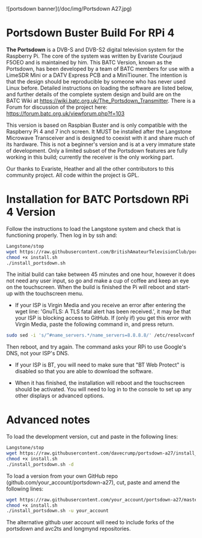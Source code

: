 ![portsdown banner](/doc/img/Portsdown A27.jpg)
# Portsdown Buster Build For RPi 4

**The Portsdown** is a DVB-S and DVB-S2 digital television system for the Raspberry Pi.  The core of the system was written by Evariste Courjaud F5OEO and is maintained by him.  This BATC Version, known as the Portsdown, has been developed by a team of BATC members for use with a LimeSDR Mini or a DATV Express PCB and a MiniTiouner.  The intention is that the design should be reproducible by someone who has never used Linux before.  Detailed instructions on loading the software are listed below, and further details of the complete system design and build are on the BATC Wiki at https://wiki.batc.org.uk/The_Portsdown_Transmitter.  There is a Forum for discussion of the project here: https://forum.batc.org.uk/viewforum.php?f=103

This version is based on Raspbian Buster and is only compatible with the Raspberry Pi 4 and 7 inch screen.  It MUST be installed after the Langstone Microwave Transceiver and is designed to coexist with it and share much of its hardware.  This is not a beginner's version and is at a very immature state of development.  Only a limited subset of the Portsdown features are fully working in this build; currently the receiver is the only working part.

Our thanks to Evariste, Heather and all the other contributors to this community project.  All code within the project is GPL.

# Installation for BATC Portsdown RPi 4 Version

Follow the instructions to load the Langstone system and check that is functioning properly.  Then log in by ssh and:


```sh
Langstone/stop
wget https://raw.githubusercontent.com/BritishAmateurTelevisionClub/portsdown-a27/master/install_portsdown.sh
chmod +x install.sh
./install_portsdown.sh
```

The initial build can take between 45 minutes and one hour, however it does not need any user input, so go and make a cup of coffee and keep an eye on the touchscreen.  When the build is finished the Pi will reboot and start-up with the touchscreen menu.

- If your ISP is Virgin Media and you receive an error after entering the wget line: 'GnuTLS: A TLS fatal alert has been received.', it may be that your ISP is blocking access to GitHub.  If (only if) you get this error with Virgin Media, paste the following command in, and press return.
```sh
sudo sed -i 's/^#name_servers.*/name_servers=8.8.8.8/' /etc/resolvconf.conf
```
Then reboot, and try again.  The command asks your RPi to use Google's DNS, not your ISP's DNS.

- If your ISP is BT, you will need to make sure that "BT Web Protect" is disabled so that you are able to download the software.

- When it has finished, the installation will reboot and the touchscreen should be activated.  You will need to log in to the console to set up any other displays or advanced options.


# Advanced notes

To load the development version, cut and paste in the following lines:

```sh
Langstone/stop
wget https://raw.githubusercontent.com/davecrump/portsdown-a27/install_portsdown.sh
chmod +x install.sh
./install_portsdown.sh -d
```

To load a version from your own GitHub repo (github.com/your_account/portsdown-a27), cut, paste and amend the following lines:
```sh
wget https://raw.githubusercontent.com/your_account/portsdown-a27/master/install_portsdown.sh
chmod +x install.sh
./install_portsdown.sh -u your_account
```
The alternative github user account will need to include forks of the portsdown and avc2ts and longmynd repositories.
